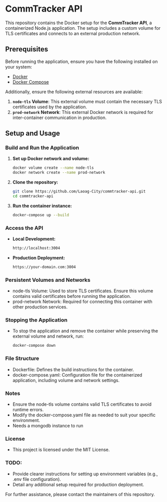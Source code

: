 # CommTracker API

This repository contains the Docker setup for the **CommTracker API**, a containerized Node.js application. The setup includes a custom volume for TLS certificates and connects to an external production network.

## Prerequisites

Before running the application, ensure you have the following installed on your system:

- [Docker](https://docs.docker.com/get-docker/)
- [Docker Compose](https://docs.docker.com/compose/install/)

Additionally, ensure the following external resources are available:

1. **`node-tls` Volume**: This external volume must contain the necessary TLS certificates used by the application.
2. **`prod-network` Network**: This external Docker network is required for inter-container communication in production.

## Setup and Usage

### Build and Run the Application

1. **Set up Docker network and volume:**
   ```bash
   docker volume create --name node-tls
   docker network create --name prod-network
2. **Clone the repository:**
   ```bash
   git clone https://github.com/Laoag-City/commtracker-api.git
   cd commtracker-api
3. **Run the container instance:**
   ```bash
   docker-compose up --build

### Access the API

- **Local Development:**
   ```bash
   http://localhost:3004
   
- **Production Deployment:**
   ```bash
   https://your-domain.com:3004

### Persistent Volumes and Networks
   - node-tls Volume: Used to store TLS certificates. Ensure this volume contains valid certificates before running the application.
   - prod-network Network: Required for connecting this container with other production services.

### Stopping the Application
   - To stop the application and remove the container while preserving the external volume and network, run:
      ```bash
      docker-compose down

### File Structure
   - Dockerfile: Defines the build instructions for the container.
   - docker-compose.yaml: Configuration file for the containerized application, including volume and network settings.

### Notes
   - Ensure the node-tls volume contains valid TLS certificates to avoid runtime errors.
   - Modify the docker-compose.yaml file as needed to suit your specific environment.
   - Needs a mongodb instance to run

### License
   - This project is licensed under the MIT License.

### TODO:
   - Provide clearer instructions for setting up environment variables (e.g., .env file configuration).
   - Detail any additional setup required for production deployment.


For further assistance, please contact the maintainers of this repository.
